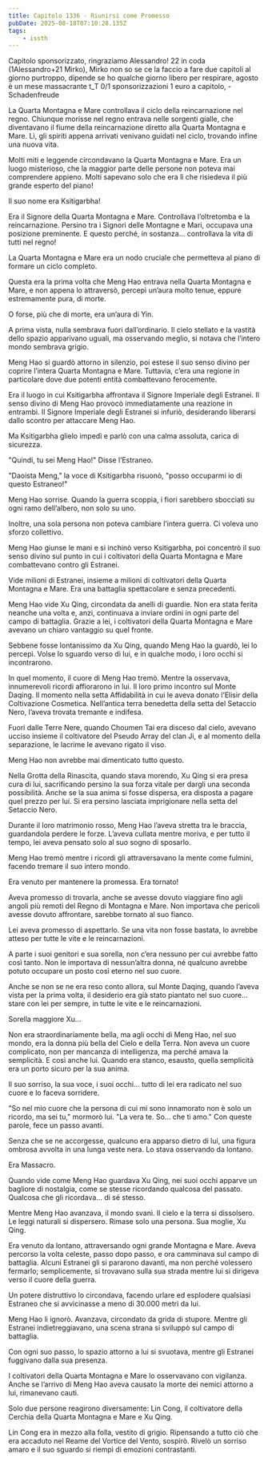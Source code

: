 ```yaml
---
title: Capitolo 1336 - Riunirsi come Promesso
pubDate: 2025-08-18T07:10:28.135Z
tags:
    - issth
---
```



Capitolo sponsorizzato, ringraziamo Alessandro!
22 in coda (1Alessandro+21 Mirko),
Mirko non so se ce la faccio a fare due capitoli al giorno purtroppo, dipende se ho qualche giorno libero per respirare, agosto è un mese massacrante t_T 
0/1 sponsorizzazioni 1 euro a capitolo,
-Schadenfreude


La Quarta Montagna e Mare controllava il ciclo della reincarnazione nel regno. Chiunque morisse nel regno entrava nelle sorgenti gialle, che diventavano il fiume della reincarnazione diretto alla Quarta Montagna e Mare. Lì, gli spiriti appena arrivati venivano guidati nel ciclo, trovando infine una nuova vita.


Molti miti e leggende circondavano la Quarta Montagna e Mare. Era un luogo misterioso, che la maggior parte delle persone non poteva mai comprendere appieno. Molti sapevano solo che era lì che risiedeva il più grande esperto del piano!


Il suo nome era Ksitigarbha!


Era il Signore della Quarta Montagna e Mare. Controllava l’oltretomba e la reincarnazione. Persino tra i Signori delle Montagne e Mari, occupava una posizione preminente. E questo perché, in sostanza… controllava la vita di tutti nel regno!


La Quarta Montagna e Mare era un nodo cruciale che permetteva al piano di formare un ciclo completo.


Questa era la prima volta che Meng Hao entrava nella Quarta Montagna e Mare, e non appena lo attraversò, percepì un’aura molto tenue, eppure estremamente pura, di morte.


O forse, più che di morte, era un’aura di Yin.


A prima vista, nulla sembrava fuori dall’ordinario. Il cielo stellato e la vastità dello spazio apparivano uguali, ma osservando meglio, si notava che l’intero mondo sembrava grigio.


Meng Hao si guardò attorno in silenzio, poi estese il suo senso divino per coprire l’intera Quarta Montagna e Mare. Tuttavia, c’era una regione in particolare dove due potenti entità combattevano ferocemente.


Era il luogo in cui Ksitigarbha affrontava il Signore Imperiale degli Estranei. Il senso divino di Meng Hao provocò immediatamente una reazione in entrambi. Il Signore Imperiale degli Estranei si infuriò, desiderando liberarsi dallo scontro per attaccare Meng Hao.


Ma Ksitigarbha glielo impedì e parlò con una calma assoluta, carica di sicurezza.


"Quindi, tu sei Meng Hao!" Disse l’Estraneo.


"Daoista Meng," la voce di Ksitigarbha risuonò, "posso occuparmi io di questo Estraneo!"


Meng Hao sorrise. Quando la guerra scoppia, i fiori sarebbero sbocciati su ogni ramo dell’albero, non solo su uno.


Inoltre, una sola persona non poteva cambiare l’intera guerra. Ci voleva uno sforzo collettivo.


Meng Hao giunse le mani e si inchinò verso Ksitigarbha, poi concentrò il suo senso divino sul punto in cui i coltivatori della Quarta Montagna e Mare combattevano contro gli Estranei.


Vide milioni di Estranei, insieme a milioni di coltivatori della Quarta Montagna e Mare. Era una battaglia spettacolare e senza precedenti.


Meng Hao vide Xu Qing, circondata da anelli di guardie. Non era stata ferita neanche una volta e, anzi, continuava a inviare ordini in ogni parte del campo di battaglia. Grazie a lei, i coltivatori della Quarta Montagna e Mare avevano un chiaro vantaggio su quel fronte.


Sebbene fosse lontanissimo da Xu Qing, quando Meng Hao la guardò, lei lo percepì. Volse lo sguardo verso di lui, e in qualche modo, i loro occhi si incontrarono.


In quel momento, il cuore di Meng Hao tremò. Mentre la osservava, innumerevoli ricordi affiorarono in lui. Il loro primo incontro sul Monte Daqing. Il momento nella setta Affidabilità in cui le aveva donato l’Elisir della Coltivazione Cosmetica. Nell’antica terra benedetta della setta del Setaccio Nero, l’aveva trovata tremante e indifesa.


Fuori dalle Terre Nere, quando Choumen Tai era disceso dal cielo, avevano ucciso insieme il coltivatore del Pseudo Array del clan Ji, e al momento della separazione, le lacrime le avevano rigato il viso.


Meng Hao non avrebbe mai dimenticato tutto questo.


Nella Grotta della Rinascita, quando stava morendo, Xu Qing si era presa cura di lui, sacrificando persino la sua forza vitale per dargli una seconda possibilità. Anche se la sua anima si fosse dispersa, era disposta a pagare quel prezzo per lui. Si era persino lasciata imprigionare nella setta del Setaccio Nero.


Durante il loro matrimonio rosso, Meng Hao l’aveva stretta tra le braccia, guardandola perdere le forze. L’aveva cullata mentre moriva, e per tutto il tempo, lei aveva pensato solo al suo sogno di sposarlo.


Meng Hao tremò mentre i ricordi gli attraversavano la mente come fulmini, facendo tremare il suo intero mondo.


Era venuto per mantenere la promessa. Era tornato!


Aveva promesso di trovarla, anche se avesse dovuto viaggiare fino agli angoli più remoti del Regno di Montagna e Mare. Non importava che pericoli avesse dovuto affrontare, sarebbe tornato al suo fianco.


Lei aveva promesso di aspettarlo. Se una vita non fosse bastata, lo avrebbe atteso per tutte le vite e le reincarnazioni.


A parte i suoi genitori e sua sorella, non c’era nessuno per cui avrebbe fatto così tanto. Non le importava di nessun’altra donna, né qualcuno avrebbe potuto occupare un posto così eterno nel suo cuore.


Anche se non se ne era reso conto allora, sul Monte Daqing, quando l’aveva vista per la prima volta, il desiderio era già stato piantato nel suo cuore… stare con lei per sempre, in tutte le vite e le reincarnazioni.


Sorella maggiore Xu…


Non era straordinariamente bella, ma agli occhi di Meng Hao, nel suo mondo, era la donna più bella del Cielo e della Terra. Non aveva un cuore complicato, non per mancanza di intelligenza, ma perché amava la semplicità. E così anche lui. Quando era stanco, esausto, quella semplicità era un porto sicuro per la sua anima.


Il suo sorriso, la sua voce, i suoi occhi… tutto di lei era radicato nel suo cuore e lo faceva sorridere.


"So nel mio cuore che la persona di cui mi sono innamorato non è solo un ricordo, ma sei tu," mormorò lui. "La vera te. So… che ti amo." Con queste parole, fece un passo avanti.


Senza che se ne accorgesse, qualcuno era apparso dietro di lui, una figura ombrosa avvolta in una lunga veste nera. Lo stava osservando da lontano.


Era Massacro.


Quando vide come Meng Hao guardava Xu Qing, nei suoi occhi apparve un bagliore di nostalgia, come se stesse ricordando qualcosa del passato. Qualcosa che gli ricordava… di sé stesso.


Mentre Meng Hao avanzava, il mondo svanì. Il cielo e la terra si dissolsero. Le leggi naturali si dispersero. Rimase solo una persona. Sua moglie, Xu Qing.


Era venuto da lontano, attraversando ogni grande Montagna e Mare. Aveva percorso la volta celeste, passo dopo passo, e ora camminava sul campo di battaglia. Alcuni Estranei gli si pararono davanti, ma non perché volessero fermarlo; semplicemente, si trovavano sulla sua strada mentre lui si dirigeva verso il cuore della guerra.


Un potere distruttivo lo circondava, facendo urlare ed esplodere qualsiasi Estraneo che si avvicinasse a meno di 30.000 metri da lui.


Meng Hao li ignorò. Avanzava, circondato da grida di stupore. Mentre gli Estranei indietreggiavano, una scena strana si sviluppò sul campo di battaglia.


Con ogni suo passo, lo spazio attorno a lui si svuotava, mentre gli Estranei fuggivano dalla sua presenza.


I coltivatori della Quarta Montagna e Mare lo osservavano con vigilanza. Anche se l’arrivo di Meng Hao aveva causato la morte dei nemici attorno a lui, rimanevano cauti.


Solo due persone reagirono diversamente: Lin Cong, il coltivatore della Cerchia della Quarta Montagna e Mare e Xu Qing.


Lin Cong era in mezzo alla folla, vestito di grigio. Ripensando a tutto ciò che era accaduto nel Reame del Vortice del Vento, sospirò. Rivelò un sorriso amaro e il suo sguardo si riempì di emozioni contrastanti.



